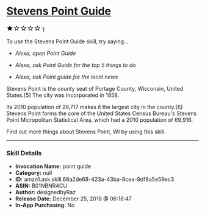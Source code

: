 # [Stevens Point Guide](http://alexa.amazon.com/#skills/amzn1.ask.skill.68a2de68-423a-43ba-8cea-9df8a5e59ec3)
![1 stars](../../images/ic_star_black_18dp_1x.png)![1 stars](../../images/ic_star_border_black_18dp_1x.png)![1 stars](../../images/ic_star_border_black_18dp_1x.png)![1 stars](../../images/ic_star_border_black_18dp_1x.png)![1 stars](../../images/ic_star_border_black_18dp_1x.png) 1

To use the Stevens Point Guide skill, try saying...

* *Alexa, open Point Guide*

* *Alexa, ask Point Guide for the top 5 things to do*

* *Alexa, ask Point guide for the local news*

Stevens Point is the county seat of Portage County, Wisconsin, United States.[5] The city was incorporated in 1858.

Its 2010 population of 26,717 makes it the largest city in the county.[6] Stevens Point forms the core of the United States Census Bureau's Stevens Point Micropolitan Statistical Area, which had a 2010 population of 69,916.

Find out more things about Stevens Point, WI by using this skill.

***

### Skill Details

* **Invocation Name:** point guide
* **Category:** null
* **ID:** amzn1.ask.skill.68a2de68-423a-43ba-8cea-9df8a5e59ec3
* **ASIN:** B01NBNR4CU
* **Author:** designedbyRaz
* **Release Date:** December 25, 2016 @ 06:18:47
* **In-App Purchasing:** No
